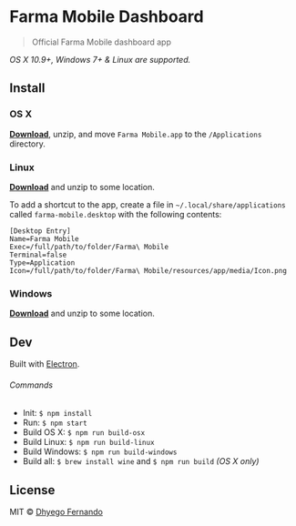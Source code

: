 # Farma Mobile Dashboard

> Official Farma Mobile dashboard app

*OS X 10.9+, Windows 7+ & Linux are supported.*

## Install

### OS X

[**Download**](https://github.com/farma-mobile/farma-mobile-dashboard-native/releases/latest), unzip, and move `Farma Mobile.app` to the `/Applications` directory.

### Linux

[**Download**](https://github.com/farma-mobile/farma-mobile-dashboard-native/releases/latest) and unzip to some location.

To add a shortcut to the app, create a file in `~/.local/share/applications` called `farma-mobile.desktop` with the following contents:

```
[Desktop Entry]
Name=Farma Mobile
Exec=/full/path/to/folder/Farma\ Mobile
Terminal=false
Type=Application
Icon=/full/path/to/folder/Farma\ Mobile/resources/app/media/Icon.png
```

### Windows

[**Download**](https://github.com/farma-mobile/farma-mobile-dashboard-native/releases/latest) and unzip to some location.


## Dev

Built with [Electron](http://electron.atom.io).

###### Commands

- Init: `$ npm install`
- Run: `$ npm start`
- Build OS X: `$ npm run build-osx`
- Build Linux: `$ npm run build-linux`
- Build Windows: `$ npm run build-windows`
- Build all: `$ brew install wine` and `$ npm run build` *(OS X only)*


## License

MIT © [Dhyego Fernando](http://github.com/dhyegofernando)
